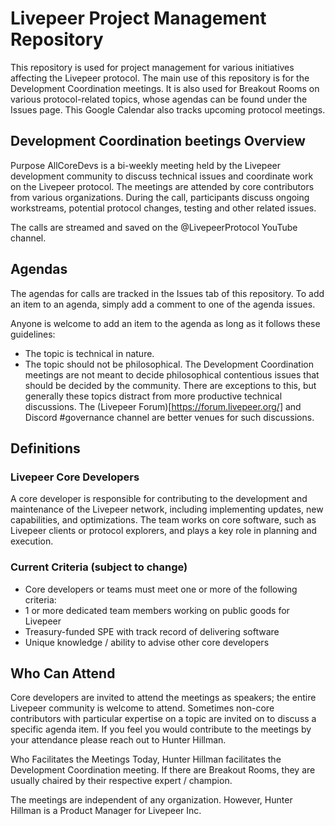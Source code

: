 # Livepeer Project Management Repository 
This repository is used for project management for various initiatives affecting the Livepeer protocol. The main use of this repository is for the Development Coordination meetings. It is also used for Breakout Rooms on various protocol-related topics, whose agendas can be found under the Issues page. This Google Calendar also tracks upcoming protocol meetings.

## Development Coordination beetings Overview
Purpose
AllCoreDevs is a bi-weekly meeting held by the Livepeer development community to discuss technical issues and coordinate work on the Livepeer protocol. The meetings are attended by core contributors from various organizations. During the call, participants discuss ongoing workstreams, potential protocol changes, testing and other related issues.

The calls are streamed and saved on the @LivepeerProtocol YouTube channel.

## Agendas
The agendas for calls are tracked in the Issues tab of this repository. To add an item to an agenda, simply add a comment to one of the agenda issues.

Anyone is welcome to add an item to the agenda as long as it follows these guidelines:

- The topic is technical in nature.
- The topic should not be philosophical. The Development Coordination meetings are not meant to decide philosophical contentious issues that should be decided by the community. There are exceptions to this, but generally these topics distract from more productive technical discussions. The (Livepeer Forum)[https://forum.livepeer.org/] and Discord #governance channel are better venues for such discussions.


## Definitions

### Livepeer Core Developers
A core developer is responsible for contributing to the development and maintenance of the Livepeer network, including implementing updates, new capabilities, and optimizations. The team works on core software, such as Livepeer clients or protocol explorers, and plays a key role in planning and execution.

### Current Criteria (subject to change)
- Core developers or teams must meet one or more of the following criteria:
- 1 or more dedicated team members working on public goods for Livepeer
- Treasury-funded SPE with track record of delivering software
- Unique knowledge / ability to advise other core developers

## Who Can Attend
Core developers are invited to attend the meetings as speakers; the entire Livepeer community is welcome to attend. Sometimes non-core contributors with particular expertise on a topic are invited on to discuss a specific agenda item. If you feel you would contribute to the meetings by your attendance please reach out to Hunter Hillman.

Who Facilitates the Meetings
Today, Hunter Hillman facilitates the Development Coordination meeting. If there are Breakout Rooms, they are usually chaired by their respective expert / champion.

The meetings are independent of any organization. However, Hunter Hillman is a Product Manager for Livepeer Inc.
